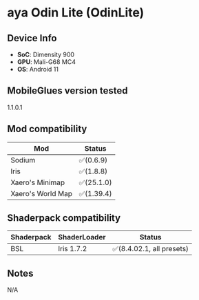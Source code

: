 # aya Odin Lite (OdinLite)

## Device Info

- **SoC**: Dimensity 900
- **GPU**: Mali-G68 MC4
- **OS**: Android 11

## MobileGlues version tested

1.1.0.1

## Mod compatibility

| **Mod**           | **Status** |
| ----------------- | ---------- |
| Sodium            | ✅(0.6.9)  |
| Iris              | ✅(1.8.8)  |
| Xaero's Minimap   | ✅(25.1.0) |
| Xaero's World Map | ✅(1.39.4) |

## Shaderpack compatibility

| **Shaderpack** | **ShaderLoader** | **Status**                |
| -------------- | ---------------- | ------------------------- |
| BSL            | Iris 1.7.2       | ✅(8.4.02.1, all presets) |

## Notes

N/A

